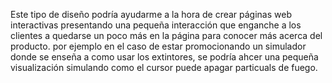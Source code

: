 Este tipo de diseño podría ayudarme a la hora de crear páginas web interactivas presentando una pequeña interacción que enganche a los clientes a quedarse un poco más en la página para conocer más acerca del producto. por ejemplo en el caso de estar promocionando un simulador donde se enseña a como usar los extintores, se podría ahcer una pequeña visualización simulando como el cursor puede apagar particuals de fuego.

